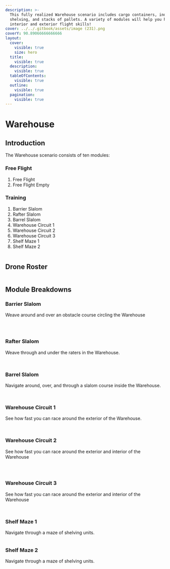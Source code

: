 ```yaml
---
description: >-
  This fully realized Warehouse scenario includes cargo containers, industrial
  shelving, and stacks of pallets. A variety of modules will help you hone your
  interior and exterior flight skills!
cover: ../../.gitbook/assets/image (231).png
coverY: 90.89066666666666
layout:
  cover:
    visible: true
    size: hero
  title:
    visible: true
  description:
    visible: true
  tableOfContents:
    visible: true
  outline:
    visible: true
  pagination:
    visible: true
---
```


# Warehouse

## Introduction

The Warehouse scenario consists of ten modules:

### Free Flight

1. Free Flight
2. Free Flight Empty

### Training

1. Barrier Slalom
2. Rafter Slalom
3. Barrel Slalom
4. Warehouse Circuit 1
5. Warehouse Circuit 2
6. Warehouse Circuit 3
7. Shelf Maze 1
8. Shelf Maze 2

<figure><img src="../../.gitbook/assets/image (269).png" alt=""><figcaption></figcaption></figure>

## Drone Roster

<figure><img src="../../.gitbook/assets/image (270).png" alt=""><figcaption></figcaption></figure>

## Module Breakdowns

### Barrier Slalom

Weave around and over an obstacle course circling the Warehouse

<figure><img src="../../.gitbook/assets/image (271).png" alt=""><figcaption></figcaption></figure>

<figure><img src="../../.gitbook/assets/image (273).png" alt=""><figcaption></figcaption></figure>

<figure><img src="../../.gitbook/assets/image (274).png" alt=""><figcaption></figcaption></figure>

### Rafter Slalom

Weave through and under the raters in the Warehouse.

<figure><img src="../../.gitbook/assets/image (275).png" alt=""><figcaption></figcaption></figure>

<figure><img src="../../.gitbook/assets/image (276).png" alt=""><figcaption></figcaption></figure>

### Barrel Slalom

Navigate around, over, and through a slalom course inside the Warehouse.

<figure><img src="../../.gitbook/assets/image (277).png" alt=""><figcaption></figcaption></figure>

<figure><img src="../../.gitbook/assets/image (278).png" alt=""><figcaption></figcaption></figure>

### Warehouse Circuit 1

See how fast you can race around the exterior of the Warehouse.

<figure><img src="../../.gitbook/assets/image (279).png" alt=""><figcaption></figcaption></figure>

<figure><img src="../../.gitbook/assets/image (43).png" alt=""><figcaption></figcaption></figure>

### Warehouse Circuit 2

See how fast you can race around the exterior and interior of the Warehouse

<figure><img src="../../.gitbook/assets/image (44).png" alt=""><figcaption></figcaption></figure>

<figure><img src="../../.gitbook/assets/image (45).png" alt=""><figcaption></figcaption></figure>

<figure><img src="../../.gitbook/assets/image (46).png" alt=""><figcaption></figcaption></figure>

### Warehouse Circuit 3

See how fast you can race around the exterior and interior of the Warehouse

<figure><img src="../../.gitbook/assets/image (47).png" alt=""><figcaption></figcaption></figure>

<figure><img src="../../.gitbook/assets/image (48).png" alt=""><figcaption></figcaption></figure>

### Shelf Maze 1

Navigate through a maze of shelving units.

<figure><img src="../../.gitbook/assets/image (49).png" alt=""><figcaption></figcaption></figure>

### Shelf Maze 2

Navigate through a maze of shelving units.

<figure><img src="../../.gitbook/assets/image (50).png" alt=""><figcaption></figcaption></figure>

